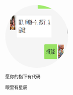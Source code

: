 
<p>
    <!-- <img style="width:200px;height:200px;border-radius:50%" src="https://i.picsum.photos/id/815/500/500.jpg?hmac=BhCNZwcHavnIMD9ZPrT2NgyiHvGA0IOB-epivI7xq68"/> -->
    <!-- <img style="width:200px;height:200px;border-radius:50%" src="./nav2/aaa.jpg"/> -->
    <img style="width:200px;height:200px;border-radius:50%" src="./nav2/sf.png"/>
</p>
<p>愿你的指下有代码</p>
<p>眼里有星辰</p>